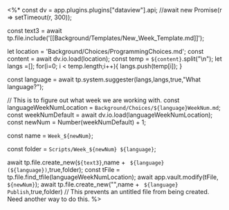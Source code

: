 

<%*
const dv = app.plugins.plugins["dataview"].api;
//await new Promise(r => setTimeout(r, 300));


const text3 = await tp.file.include('[[Background/Templates/New_Week_Template.md]]');

let location = 'Background/Choices/ProgrammingChoices.md';
const content = await dv.io.load(location);
const temp = `${content}`.split("\n");
let langs =[];
for(i=0; i < temp.length;i++){
	langs.push(temp[i]);
}

const language = await tp.system.suggester(langs,langs,true,"What language?");

// This is to figure out what week we are working with.
const languageWeekNumLocation = `Background/Choices/${language}WeekNum.md`;
const weekNumDefault = await dv.io.load(languageWeekNumLocation);
const newNum = Number(weekNumDefault) + 1;




const name = `Week_${newNum}`;

const folder = `Scripts/Week_${newNum} ${language}`;

await tp.file.create_new(`${text3}`,name + ` ${language}(${language})`,true,folder);
const tFile = tp.file.find_tfile(languageWeekNumLocation);
await app.vault.modify(tFile, `${newNum}`);
await tp.file.create_new("",name + ` ${language} Publish`,true,folder)
// This prevents an untitled file from being created. Need another way to do this.
%>
